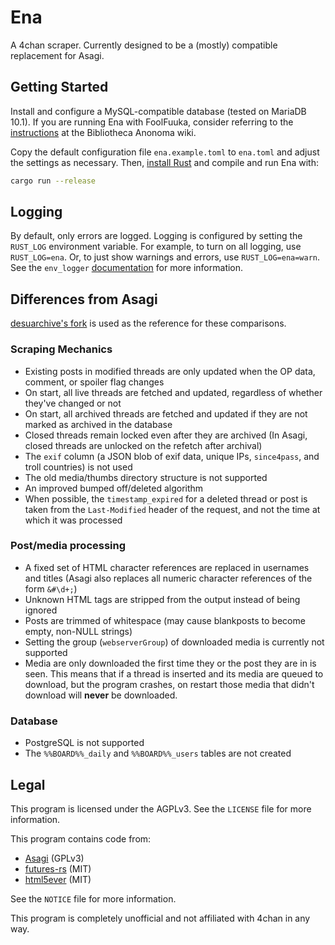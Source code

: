 # Ena

A 4chan scraper. Currently designed to be a (mostly) compatible replacement for Asagi.

## Getting Started

Install and configure a MySQL-compatible database (tested on MariaDB 10.1). If you are running Ena with FoolFuuka, consider referring to the [instructions](https://wiki.bibanon.org/FoolFuuka) at the Bibliotheca Anonoma wiki.

Copy the default configuration file `ena.example.toml` to `ena.toml` and adjust the settings as necessary. Then, [install Rust](https://www.rust-lang.org/install.html) and compile and run Ena with:

```sh
cargo run --release
```

## Logging

By default, only errors are logged. Logging is configured by setting the `RUST_LOG` environment variable. For example, to turn on all logging, use `RUST_LOG=ena`. Or, to just show warnings and errors, use `RUST_LOG=ena=warn`. See the `env_logger` [documentation](https://docs.rs/env_logger/*/env_logger/) for more information.

## Differences from Asagi

[desuarchive's fork](https://github.com/desuarchive/asagi) is used as the reference for these comparisons.

### Scraping Mechanics

* Existing posts in modified threads are only updated when the OP data, comment, or spoiler flag changes
* On start, all live threads are fetched and updated, regardless of whether they've changed or not
* On start, all archived threads are fetched and updated if they are not marked as archived in the database
* Closed threads remain locked even after they are archived (In Asagi, closed threads are unlocked on the refetch after archival)
* The `exif` column (a JSON blob of exif data, unique IPs, `since4pass`, and troll countries) is not used
* The old media/thumbs directory structure is not supported
* An improved bumped off/deleted algorithm
* When possible, the `timestamp_expired` for a deleted thread or post is taken from the `Last-Modified` header of the request, and not the time at which it was processed

### Post/media processing

* A fixed set of HTML character references are replaced in usernames and titles (Asagi also replaces all numeric character references of the form `&#\d+;`)
* Unknown HTML tags are stripped from the output instead of being ignored
* Posts are trimmed of whitespace (may cause blankposts to become empty, non-NULL strings)
* Setting the group (`webserverGroup`) of downloaded media is currently not supported
* Media are only downloaded the first time they or the post they are in is seen. This means that if a thread is inserted and its media are queued to download, but the program crashes, on restart those media that didn't download will **never** be downloaded.

### Database

* PostgreSQL is not supported
* The `%%BOARD%%_daily` and `%%BOARD%%_users` tables are not created

## Legal

This program is licensed under the AGPLv3. See the `LICENSE` file for more information.

This program contains code from:

* [Asagi](https://github.com/desuarchive/asagi) (GPLv3)
* [futures-rs](https://github.com/rust-lang-nursery/futures-rs) (MIT)
* [html5ever](https://github.com/servo/html5ever) (MIT)

See the `NOTICE` file for more information.

This program is completely unofficial and not affiliated with 4chan in any way.
